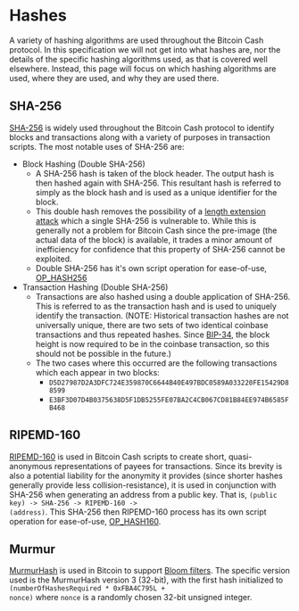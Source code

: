 # Hashes

A variety of hashing algorithms are used throughout the Bitcoin Cash protocol.  In this specification we will not get into what hashes are, nor the details of the specific hashing algorithms used, as that is covered well elsewhere.  Instead, this page will focus on which hashing algorithms are used, where they are used, and why they are used there.

## SHA-256

[SHA-256]([https://en.wikipedia.org/wiki/SHA-2](https://en.wikipedia.org/wiki/SHA-2)) is widely used throughout the Bitcoin Cash protocol to identify blocks and transactions along with a variety of purposes in transaction scripts.  The most notable uses of SHA-256 are:

 - Block Hashing (Double SHA-256)
	 - A SHA-256 hash is taken of the block header.  The output hash is then hashed again with SHA-256.  This resultant hash is referred to simply as the block hash and is used as a unique identifier for the block.
	 - This double hash removes the possibility of a [length extension attack](https://en.wikipedia.org/wiki/Length_extension_attack) which a single SHA-256 is vulnerable to.  While this is generally not a problem for Bitcoin Cash since the pre-image (the actual data of the block) is available, it trades a minor amount of inefficiency for confidence that this property of SHA-256 cannot be exploited.
	 - Double SHA-256 has it's own script operation for ease-of-use, [OP_HASH256](/protocol/blockchain/script/opcodes/op-hash256)
 - Transaction Hashing (Double SHA-256)
	 - Transactions are also hashed using a double application of SHA-256.  This is referred to as the transaction hash and is used to uniquely identify the transaction.  (NOTE: Historical transaction hashes are not universally unique, there are two sets of two identical coinbase transactions and thus repeated hashes.  Since [BIP-34](/protocol/forks/bip-0034), the block height is now required to be in the coinbase transaction, so this should not be possible in the future.)
	 - The two cases where this occurred are the following transactions which each appear in two blocks:
		 - <code>D5D27987D2A3DFC724E359870C6644B40E497BDC0589A033220FE15429D88599</code>
		 - <code>E3BF3D07D4B0375638D5F1DB5255FE07BA2C4CB067CD81B84EE974B6585FB468</code>

## RIPEMD-160

[RIPEMD-160](https://en.wikipedia.org/wiki/RIPEMD) is used in Bitcoin Cash scripts to create short, quasi-anonymous representations of payees for transactions.  Since its brevity is also a potential liability for the anonymity it provides (since shorter hashes generally provide less collision-resistance), it is used in conjunction with SHA-256 when generating an address from a public key.  That is, <code>(public key) -> SHA-256 -> RIPEMD-160 -> (address)</code>.  This SHA-256 then RIPEMD-160 process has its own script operation for ease-of-use, [OP_HASH160](/protocol/blockchain/script/op-codes/op-hash160).

## Murmur

[MurmurHash](https://en.wikipedia.org/wiki/MurmurHash) is used in Bitcoin to support [Bloom filters](https://en.wikipedia.org/wiki/Bloom_filter).  The specific version used is the MurmurHash version 3 (32-bit), with the first hash initialized to <code>(numberOfHashesRequired * 0xFBA4C795L + nonce)</code> where <code>nonce</code> is a randomly chosen 32-bit unsigned integer.
